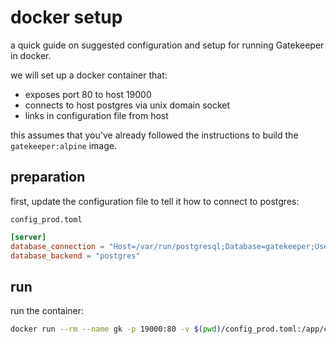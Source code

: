 
# docker setup

a quick guide on suggested configuration and setup for running Gatekeeper in docker.

we will set up a docker container that:
+ exposes port 80 to host 19000
+ connects to host postgres via unix domain socket
+ links in configuration file from host

this assumes that you've already followed the instructions to build the `gatekeeper:alpine` image.

## preparation

first, update the configuration file to tell it how to connect to postgres:

`config_prod.toml`
```toml
[server]
database_connection = "Host=/var/run/postgresql;Database=gatekeeper;Username=user"
database_backend = "postgres"
```

## run

run the container:

```sh
docker run --rm --name gk -p 19000:80 -v $(pwd)/config_prod.toml:/app/config.toml -v /var/run/postgresql:/var/run/postgresql gatekeeper:alpine
```
